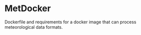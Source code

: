 # MetDocker
Dockerfile and requirements for a docker image that can process meteorological data formats.
